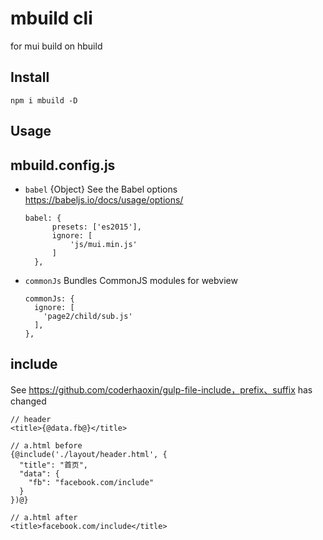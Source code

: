 # mbuild cli

for mui build on hbuild

## Install

```
npm i mbuild -D
```

## Usage

## mbuild.config.js

* `babel` {Object} See the Babel options https://babeljs.io/docs/usage/options/
  ```
  babel: {
        presets: ['es2015'],
        ignore: [
            'js/mui.min.js'
        ]
    },
  ```
* `commonJs` Bundles CommonJS modules for webview
  ```
  commonJs: {
    ignore: [
      'page2/child/sub.js'
    ],
  },
  ```

## include
See https://github.com/coderhaoxin/gulp-file-include，prefix、suffix has changed
```
// header
<title>{@data.fb@}</title>

// a.html before
{@include('./layout/header.html', {
  "title": "首页",
  "data": {
    "fb": "facebook.com/include"
  }
})@}

// a.html after
<title>facebook.com/include</title>
```
  
